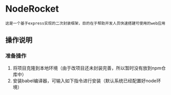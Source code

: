 # NodeRocket
    这是一个基于express实现的二次封装框架，目的在于帮助开发人员快速搭建可使用的web应用
## 操作说明
### 准备操作
1. 将项目克隆到本地环境（由于改项目还未封装完善，所以暂时没有放到npm仓库中）
2. 安装babel编译器，可输入如下指令进行安装（默认系统已经配置好node环境）
